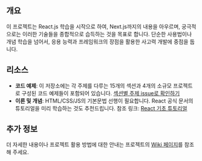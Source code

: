 ## 개요

이 프로젝트는 React.js 학습을 시작으로 하여, Next.js까지의 내용을 아우르며, 궁극적으로는 이러한 기술들을 종합적으로 습득하는 것을 목표로 합니다. 단순한 사용법이나 개념 학습을 넘어서, 응용 능력과 프레임워크의 장점을 활용한 사고력 개발에 중점을 둡니다.

## 리소스

- **코드 예제**: 이 저장소에는 각 주제를 다루는 15개의 섹션과 4개의 소규모 프로젝트로 구성된 코드 예제들이 포함되어 있습니다. [섹션별 주제 issue로 확인하기](https://github.com/seulee0862/learn-react-and-next/issues)
- **이론 및 개념**: HTML/CSS/JS의 기본문법 선행이 필요합니다. React 공식 문서의 튜토리얼을 미리 학습하는 것도 추천드립니다. 참조 링크: [React 기초 튜토리얼](https://react.dev/learn/tutorial-tic-tac-toe)

## 추가 정보

더 자세한 내용이나 프로젝트 활용 방법에 대한 안내는 프로젝트의 [Wiki 페이지](https://github.com/seulee0862/learn-react-and-next/wiki)를 참조해 주세요.
